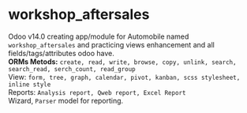 # workshop_aftersales
Odoo v14.0 creating app/module for Automobile named `workshop_aftersales` and practicing views enhancement and all fields/tags/attributes odoo have.</br>
<strong>ORMs Metods:</strong> `create, read, write, browse, copy, unlink, search, search_read, serch_count, read_group`</br>
View: `form, tree, graph, calendar, pivot, kanban, scss stylesheet, inline style` </br>
Reports: `Analysis report, Qweb report, Excel Report`</br>
Wizard, `Parser` model for reporting.</br>
